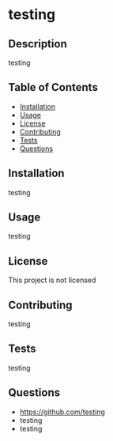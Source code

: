 

  
  
  # testing

  ## Description
  testing

  ## Table of Contents
  * [Installation](#installation)
  * [Usage](#usage)
  * [License](#license)
  * [Contributing](#contributing)
  * [Tests](#tests)
  * [Questions](#questions)

  ## Installation 
  testing

  ## Usage
  testing

  ## License 
  This project is not licensed

  ## Contributing
  testing

  ## Tests
  testing

  ## Questions 
  * https://github.com/testing
  * testing
  * testing

